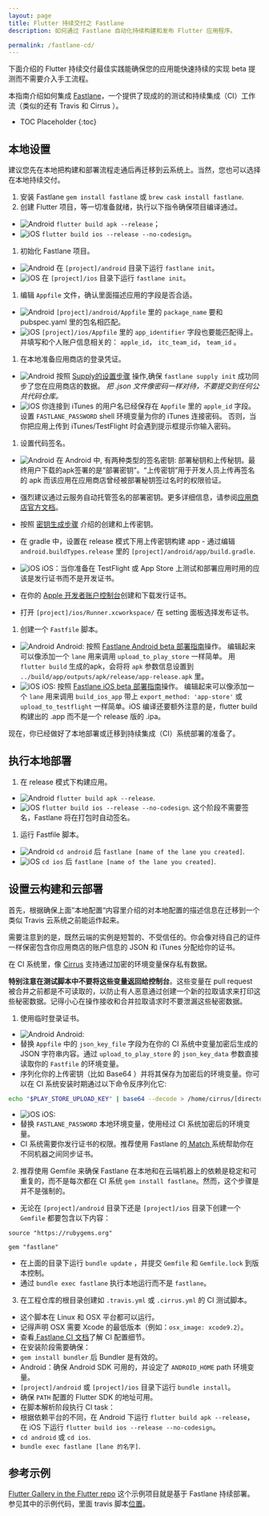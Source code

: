 ```yaml
---
layout: page
title: Flutter 持续交付之 Fastlane
description: 如何通过 Fastlane 自动化持续构建和发布 Flutter 应用程序。

permalink: /fastlane-cd/
---
```


下面介绍的 Flutter 持续交付最佳实践能确保您的应用能快速持续的实现 beta 提测而不需要介入手工流程。

本指南介绍如何集成 [Fastlane](https://docs.fastlane.tools/)，一个提供了现成的的测试和持续集成（CI）工作流（类似的还有 Travis 和 Cirrus ）。

* TOC Placeholder
{:toc}

## 本地设置

建议您先在本地把构建和部署流程走通后再迁移到云系统上。当然，您也可以选择在本地持续交付。

1. 安装 Fastlane `gem install fastlane` 或 `brew cask install fastlane`.
1. 创建 Flutter 项目，等一切准备就绪，执行以下指令确保项目编译通过。
* ![Android](/images/fastlane-cd/android.png) `flutter build apk --release`；
* ![iOS](/images/fastlane-cd/ios.png) `flutter build ios --release --no-codesign`。
1. 初始化 Fastlane 项目。
* ![Android](/images/fastlane-cd/android.png) 在 `[project]/android`
目录下运行 `fastlane init`。
* ![iOS](/images/fastlane-cd/ios.png) 在 `[project]/ios` 目录下运行  `fastlane init`。
1. 编辑 `Appfile` 文件，确认里面描述应用的字段是否合适。
* ![Android](/images/fastlane-cd/android.png) `[project]/android/Appfile` 里的 `package_name` 要和 pubspec.yaml 里的包名相匹配。
* ![iOS](/images/fastlane-cd/ios.png) `[project]/ios/Appfile` 里的  `app_identifier` 字段也要能匹配得上。并填写和个人账户信息相关的： `apple_id`， `itc_team_id`，
`team_id` 。
1. 在本地准备应用商店的登录凭证。
* ![Android](/images/fastlane-cd/android.png) 按照 [Supply的设置步骤](https://docs.fastlane.tools/getting-started/android/setup/#setting-up-supply) 操作,确保 `fastlane supply init` 成功同步了您在应用商店的数据。 _把 .json 文件像密码一样对待，不要提交到任何公共代码仓库。_
* ![iOS](/images/fastlane-cd/ios.png) 你连接到 iTunes 的用户名已经保存在  `Appfile` 里的 `apple_id` 字段。设置 `FASTLANE_PASSWORD` shell 环境变量为你的 iTunes 连接密码。 否则，当你把应用上传到 iTunes/TestFlight 时会遇到提示框提示你输入密码。
1. 设置代码签名。
* ![Android](/images/fastlane-cd/android.png) 在 Android 中, 有两种类型的签名密钥: 部署秘钥和上传秘钥。最终用户下载的apk签署的是“部署密钥”。“上传密钥”用于开发人员上传再签名的 apk 而该应用在应用商店曾经被部署秘钥签过名时的权限验证。

* 强烈建议通过云服务自动托管签名的部署密钥。更多详细信息，请参阅[应用商店官方文档](https://support.google.com/googleplay/android-developer/answer/7384423?hl=en)。
* 按照 [密钥生成步骤](https://developer.android.com/studio/publish/app-signing#sign-apk)
介绍的创建和上传密钥。
* 在 gradle 中，设置在 release 模式下用上传密钥构建 app - 通过编辑  `android.buildTypes.release` 里的
`[project]/android/app/build.gradle`.
* ![iOS](/images/fastlane-cd/ios.png) iOS：当你准备在 TestFlight 或 App Store 上测试和部署应用时用的应该是发行证书而不是开发证书。
* 在你的 [Apple 开发者账户控制台](https://developer.apple.com/account/ios/certificate/)创建和下载发行证书。
* 打开 `[project]/ios/Runner.xcworkspace/` 在 setting 面板选择发布证书。
1. 创建一个 `Fastfile` 脚本。
* ![Android](/images/fastlane-cd/android.png) Android: 按照
[Fastlane Android beta 部署指南](https://docs.fastlane.tools/getting-started/android/beta-deployment/)操作。
编辑起来可以像添加一个 `lane` 用来调用 `upload_to_play_store` 一样简单。
用 `flutter build` 生成的apk，会将将 `apk` 参数信息设置到 `../build/app/outputs/apk/release/app-release.apk` 里。
* ![iOS](/images/fastlane-cd/ios.png) iOS: 按照 [Fastlane iOS beta 部署指南](https://docs.fastlane.tools/getting-started/ios/beta-deployment/)操作。
编辑起来可以像添加一个 `lane` 用来调用 `build_ios_app` 带上 `export_method: 'app-store'` 或 `upload_to_testflight` 一样简单。iOS 编译还要额外注意的是，flutter build 构建出的 .app 而不是一个 release 版的 .ipa。

现在，你已经做好了本地部署或迁移到持续集成（CI）系统部署的准备了。  

## 执行本地部署

1. 在 release 模式下构建应用。
* ![Android](/images/fastlane-cd/android.png) `flutter build apk --release`.
* ![iOS](/images/fastlane-cd/ios.png) `flutter build ios --release --no-codesign`.
这个阶段不需要签名，Fastlane 将在打包时自动签名。
1. 运行 Fastfile 脚本。
* ![Android](/images/fastlane-cd/android.png) `cd android` 后
`fastlane [name of the lane you created]`.
* ![iOS](/images/fastlane-cd/ios.png) `cd ios` 后
`fastlane [name of the lane you created]`.

## 设置云构建和云部署

首先，根据确保上面”本地配置“内容里介绍的对本地配置的描述信息在迁移到一个类似 Travis 云系统之前能运作起来。

需要注意到的是，既然云端的实例是短暂的、不受信任的。你会像对待自己的证件一样保密包含你应用商店的账户信息的 JSON 和 iTunes 分配给你的证书。

在 CI 系统里，像 [Cirrus](https://cirrus-ci.org/guide/writing-tasks/#encrypted-variables) 支持通过加密的环境变量保存私有数据。

**特别注意在测试脚本中不要将这些变量返回给控制台**。这些变量在 pull request 被合并之前都是不可读取的，以防止有人恶意通过创建一个新的拉取请求来打印这些秘密数据。记得小心在操作接收和合并拉取请求时不要泄漏这些秘密数据。

1. 使用临时登录证书。
* ![Android](/images/fastlane-cd/android.png) Android:
* 替换 `Appfile` 中的 `json_key_file` 字段为在你的 CI 系统中变量加密后生成的 JSON 字符串内容。通过 `upload_to_play_store` 的 `json_key_data` 参数直接读取你的 `Fastfile` 的环境变量。
* 序列化你的上传密钥（比如 Base64 ）并将其保存为加密后的环境变量。你可以在 CI 系统安装时期通过以下命令反序列化它:
```bash
echo "$PLAY_STORE_UPLOAD_KEY" | base64 --decode > /home/cirrus/[directory # and filename specified in your gradle].keystore
```
* ![iOS](/images/fastlane-cd/ios.png) iOS:
* 替换 `FASTLANE_PASSWORD` 本地环境变量，使用经过 CI 系统加密后的环境变量。
* CI 系统需要你发行证书的权限。推荐使用 Fastlane 的[ Match ](https://docs.fastlane.tools/actions/match/)系统帮助你在不同机器之间同步证书。

2. 推荐使用 Gemfile 来确保 Fastlane 在本地和在云端机器上的依赖是稳定和可重复的，而不是每次都在 CI 系统 `gem install fastlane`。然而，这个步骤是并不是强制的。
* 无论在 `[project]/android` 目录下还是 `[project]/ios` 目录下创建一个 `Gemfile` 都要包含以下内容：



```
source "https://rubygems.org"

gem "fastlane"
```


* 在上面的目录下运行 `bundle update` ，并提交 `Gemfile` 和 `Gemfile.lock` 到版本控制。
* 通过 `bundle exec fastlane` 执行本地运行而不是 `fastlane`。

3. 在工程仓库的根目录创建如 `.travis.yml` 或 `.cirrus.yml` 的 CI 测试脚本。
* 这个脚本在 Linux 和 OSX 平台都可以运行。
* 记得声明 OSX 需要 Xcode 的最低版本（例如：`osx_image: xcode9.2`）。
* 查看[ Fastlane CI 文档](https://flutter.io/fastlane-cd/)了解 CI 配置细节。
* 在安装阶段需要确保：
* `gem install bundler` 后 Bundler 是有效的。
* Android：确保 Android SDK 可用的，并设定了 `ANDROID_HOME` path 环境变量。
* `[project]/android` 或 `[project]/ios` 目录下运行 `bundle install`。
* 确保 `PATH` 配置的 Flutter SDK 的地址可用。
* 在脚本解析阶段执行 CI task：
* 根据依赖平台的不同，在 Android 下运行 `flutter build apk --release`，在 iOS 下运行 `flutter build ios --release --no-codesign`。
* `cd android` 或 `cd ios`.
* `bundle exec fastlane [lane 的名字]`.

## 参考示例

[Flutter Gallery in the Flutter repo](https://github.com/flutter/flutter/tree/master/examples/flutter_gallery) 这个示例项目就是基于 Fastlane 持续部署。参见其中的示例代码，里面 travis 脚本[位置](https://github.com/flutter/flutter/blob/master/.cirrus.yml)。
